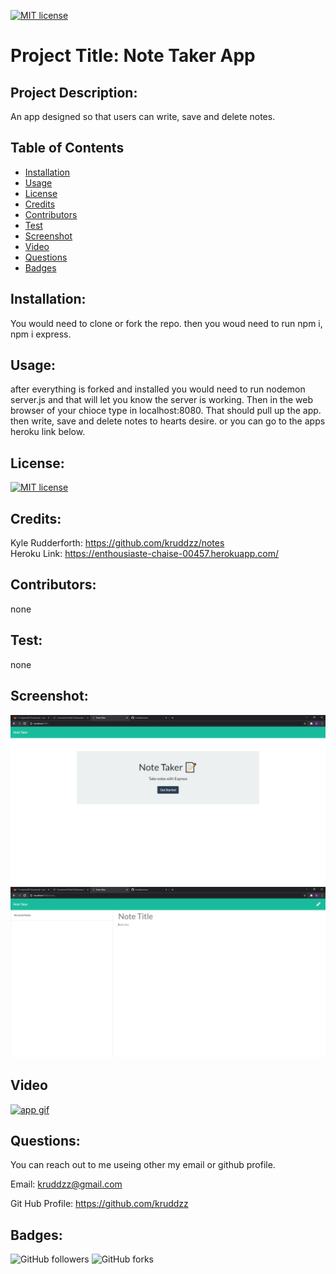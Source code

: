 

  [![MIT license](https://img.shields.io/badge/License-MIT-blue.svg)](https://lbesson.mit-license.org/)

  # Project Title: Note Taker App

  ## Project Description:
 
  An app designed so that users can write, save and delete notes.

  ## Table of Contents
  * [Installation](#installation)
  * [Usage](#usage)
  * [License](#license)
  * [Credits](#credits)
  * [Contributors](#contributors)
  * [Test](#test)
  * [Screenshot](#screenshot)
  * [Video](#video)
  * [Questions](#questions)
  * [Badges](#badges)
  
  ## Installation:
 
  You would need to clone or fork the repo. then you woud need to run npm i, npm i express.

  ## Usage:
 
  after everything is forked and installed you would need to run nodemon server.js and that will let you know the server is working. Then in the web browser of your chioce type in localhost:8080. That should pull up the app. then write, save and delete notes to hearts desire. or you can go to the apps heroku link below.

  ## License:
  [![MIT license](https://img.shields.io/badge/License-MIT-blue.svg)](https://lbesson.mit-license.org/)

  ## Credits:

  Kyle Rudderforth: https://github.com/kruddzz/notes
  <br>
       Heroku Link: https://enthousiaste-chaise-00457.herokuapp.com/
  
  ## Contributors:
  
  none

  ## Test:
   
  none

  ## Screenshot:

  ![screenshot](images/note.png)
  ![screenshot](images/note1.png)

  ## Video

  [![app gif](https://media.giphy.com/media/RNJH5aqUuvYrX00FSW/giphy.gif)](https://youtu.be/kepBJSHNj1Y)

  ## Questions:
  
  You can reach out to me useing other my email or github profile.
  
  Email: kruddzz@gmail.com
  
  Git Hub Profile: https://github.com/kruddzz

  ## Badges:
  ![GitHub followers](https://img.shields.io/github/followers/kruddzz?style=social)
  ![GitHub forks](https://img.shields.io/github/forks/kruddzz/teamProfiles?style=social)
